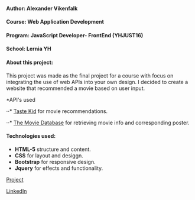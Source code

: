 

#### Author: Alexander Vikenfalk
#### Course: Web Application Development
#### Program: JavaScript Developer- FrontEnd (YHJUST16)
#### School: Lernia YH

#### About this project: 
This project was made as the final project for a course with focus on integrating the use of web APIs into your own design. 
I decided to create a website that recommended a movie based on user input.

*API's used

⋅⋅* [Taste Kid](https://www.tastekid.com/read/api) for movie recommendations. 

⋅⋅* [The Movie Database](https://developers.themoviedb.org/3/getting-started) for retrieving movie info and corresponding poster. 

#### Technologies used: 
* **HTML-5** structure and content.
* **CSS** for layout and desiggn.
* **Bootstrap** for responsive design.
* **Jquery** for effects and functionality. 

[Project](https://alexandervikenfalk.github.io/silver-screen/)

[LinkedIn](https://de.linkedin.com/in/alexander-vikenfalk-6b993b42)
